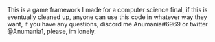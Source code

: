This is a game framework I made for a computer science final, if this is eventually cleaned up, anyone can use this code in whatever way they want, if you have any questions, discord me Anumania#6969 or twitter @Anumania1, please, im lonely.
